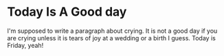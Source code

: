 #  Today Is A Good day

I'm supposed to write a paragraph about crying. It is not a good day if you are crying unless it is tears of joy at a wedding or a birth I guess. 
Today is Friday, yeah!
